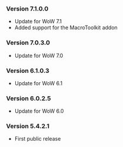 ### Version 7.1.0.0

* Update for WoW 7.1
* Added support for the MacroToolkit addon

### Version 7.0.3.0

* Update for WoW 7.0

### Version 6.1.0.3

* Update for WoW 6.1

### Version 6.0.2.5

* Update for WoW 6.0

### Version 5.4.2.1

* First public release
